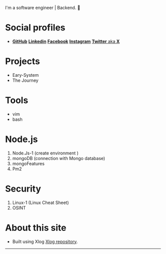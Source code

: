 I'm a software engineer | Backend. :ghost:


# Social profiles 
* [**GitHub**](https://www.github.com/Adosh74) [**Linkedin**](https://www.linkedin.com/in/shebl74) [**Facebook**](https://www.facebook.com/shebl74)  [**Instagram**](https://www.instagram.com/shebl0x01) [**Twitter** aka **X**](https://twitter.com/mohamedhamdii74)


# Projects
 * Eary-System
 * The Journey

# Tools
  * vim
  * bash

# Node.js
 1. Node.Js-1 (create environment )
 2. mongoDB (connection with Mongo database)
 3. mongoFeatures
 4. Pm2

# Security
 1. Linux-1 (Linux Cheat Sheet)
 2. OSINT

# About this site
* Built using Xlog [Xlog repository](https://github.com/emad-elsaid/xlog).
----
    




